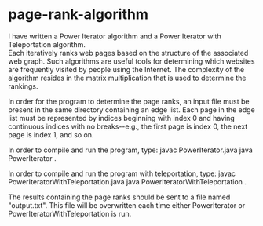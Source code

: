 # page-rank-algorithm

I have written a Power Iterator algorithm and a Power Iterator with Teleportation algorithm.  
Each iteratively ranks web pages based on the structure of the associated web graph.  Such 
algorithms are useful tools for determining which websites are frequently visited by people
using the Internet.  The complexity of the algorithm resides in the matrix multiplication
that is used to determine the rankings.

In order for the program to determine the page ranks, an input file must be present in the 
same directory containing an edge list.  Each page in the edge list must be represented by
indices beginning with index 0 and having continuous indices with no breaks--e.g., the first
page is index 0, the next page is index 1, and so on.

In order to compile and run the program, type: 
javac PowerIterator.java
java PowerIterator <name of file>.

In order to compile and run the program with teleportation, type: 
javac PowerIteratorWithTeleportation.java
java PowerIteratorWithTeleportation <name of file>.

The results containing the page ranks should be sent to a file named "output.txt". 
This file will be overwritten each time either PowerIterator or PowerIteratorWithTeleportation is run.  
